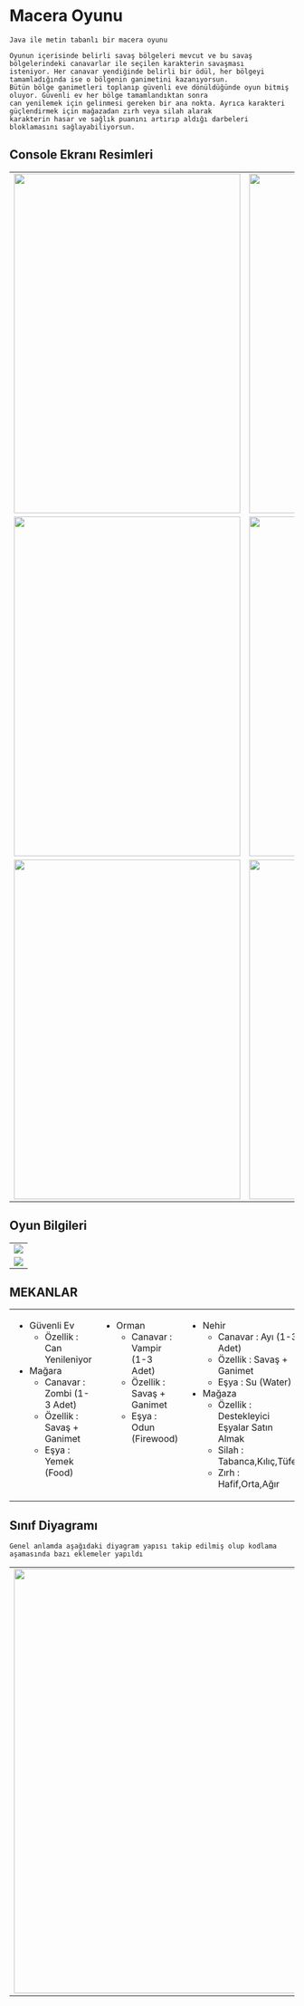 # Macera Oyunu
````
Java ile metin tabanlı bir macera oyunu

Oyunun içerisinde belirli savaş bölgeleri mevcut ve bu savaş bölgelerindeki canavarlar ile seçilen karakterin savaşması 
isteniyor. Her canavar yendiğinde belirli bir ödül, her bölgeyi tamamladığında ise o bölgenin ganimetini kazanıyorsun. 
Bütün bölge ganimetleri toplanıp güvenli eve dönüldüğünde oyun bitmiş oluyor. Güvenli ev her bölge tamamlandıktan sonra 
can yenilemek için gelinmesi gereken bir ana nokta. Ayrıca karakteri güçlendirmek için mağazadan zırh veya silah alarak 
karakterin hasar ve sağlık puanını artırıp aldığı darbeleri bloklamasını sağlayabiliyorsun.
````
## Console Ekranı Resimleri
</table>
<div>
  <table>
    <tr>
      <td valign="top" width="50%">
        <img src="https://user-images.githubusercontent.com/58556840/164526065-dff8e602-1a51-49c5-8e4a-2f5868ab26bf.png" height="600px" width="400px">
      </td>
      <td valign="top" width="50%">
        <img src="https://user-images.githubusercontent.com/58556840/164526070-50757882-33d1-41c7-8e09-3ed97d189f8e.png" height="600px"  width="400px">
      </td>  
    </tr>
    <tr>
      <td valign="top" width="50%">
        <img src="https://user-images.githubusercontent.com/58556840/164526040-256e0035-b4be-45f4-a4de-104644dc43f8.png" height="600px"  width="400px">
      </td>
      <td valign="top" width="50%">
        <img src="https://user-images.githubusercontent.com/58556840/164526052-ae30c6fe-1f6b-4b31-a26f-c0c87794b3b8.png" height="600px"  width="400px">
      </td>  
    </tr>
    <tr>
      <td valign="top" width="50%">
        <img src="https://user-images.githubusercontent.com/58556840/164526056-b34ca6af-1246-486a-aede-e3ab6921d4a9.png" height="600px"  width="400px">
      </td>
      <td valign="top" width="50%">
        <img src="https://user-images.githubusercontent.com/58556840/164526059-fe93e081-bb3c-4082-9503-555208acc85b.png" height="600px"  width="400px">
      </td>  
    </tr>
  </table>  
</div>

## Oyun Bilgileri
<div>
<table>
  <tr>
     <td ><img src="https://user-images.githubusercontent.com/58556840/163719197-e5595b85-6b01-4965-b87b-8a257856d391.png" ></td>
    
  </tr>
  
  <tr>
    <td ><img src="https://user-images.githubusercontent.com/58556840/163719199-93aa23aa-8800-48b9-9cbb-24e9191d5c67.png" ></td>
    
  </tr>
</table>
</div>

## MEKANLAR
<div>
  <table>
    <tr>
      <td valign="top" width="33%">
        <ul>
          <li>Güvenli Ev
            <ul>
              <li>Özellik : Can Yenileniyor</li>
            </ul>
          </li>
          <li>Mağara
            <ul>
              <li>Canavar : Zombi (1-3 Adet)</li>
              <li>Özellik : Savaş + Ganimet</li>
              <li>Eşya : Yemek (Food)</li>
            </ul>
          </li> 
        </ul>
      </td>
      <td valign="top" width="33%">
        <ul>
          <li>Orman
            <ul>
              <li>Canavar : Vampir (1-3 Adet)</li>
              <li>Özellik : Savaş + Ganimet</li>
              <li>Eşya : Odun (Firewood)</li>
            </ul>
          </li>
        </ul>
      </td>
      <td valign="top" width="33%">
        <ul>
          <li>Nehir
            <ul>
              <li>Canavar : Ayı (1-3 Adet)</li>
              <li>Özellik : Savaş + Ganimet</li>
              <li>Eşya : Su (Water)</li>
            </ul>
          </li>
          <li>Mağaza
            <ul>
              <li>Özellik : Destekleyici Eşyalar Satın Almak</li>
              <li>Silah : Tabanca,Kılıç,Tüfek</li>
              <li>Zırh : Hafif,Orta,Ağır</li>
            </ul>
          </li>     
        </ul>
      </td>
    </tr>
  </table>  
</div>

## Sınıf Diyagramı
````
Genel anlamda aşağıdaki diyagram yapısı takip edilmiş olup kodlama aşamasında bazı eklemeler yapıldı
````
<div>
<table>
  <tr>
     <td ><img src="https://user-images.githubusercontent.com/58556840/163719204-06a7393d-35bd-412b-bc7d-ae693c33658e.jpg" width="1000" height="750"></td>
    
  </tr>
  
  



